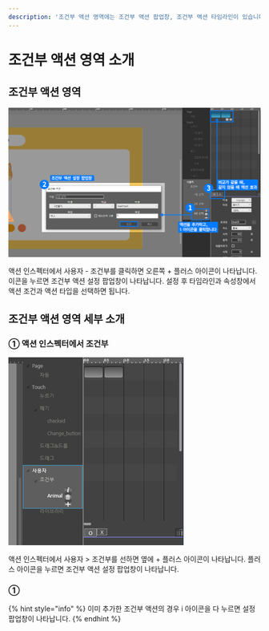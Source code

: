 ```yaml
---
description: '조건부 액션 영역에는 조건부 액션 팝업창, 조건부 액션 타임라인이 있습니다.'
---
```


# 조건부 액션 영역 소개

## 조건부 액션 영역

![](../.gitbook/assets/11.png)

액션 인스펙터에서 사용자 - 조건부를 클릭하면 오른쪽 + 플러스 아이콘이 나타납니다. 이콘을 누르면 조건부 액션 설정 팝업창이 나타납니다. 설정 후 타임라인과 속성창에서 액션 조건과 액션 타입을 선택하면 됩니다.

### 

## 조건부 액션 영역 세부 소개 <a id="undefined"></a>

### ① 액션 인스펙터에서 조건부

![](../.gitbook/assets/1-1%20%282%29.png)

액션 인스펙터에서 사용자 &gt; 조건부를 선하면 옆에 + 플러스 아이콘이 나타납니다. 플러스 아이콘을 누르면 조건부 액션 설정 팝업창이 나타납니다. 

### ①

{% hint style="info" %}
이미 추가한 조건부 액션의 경우 i 아이콘을 다 누르면 설정 팝업창이 나타납니다.
{% endhint %}

